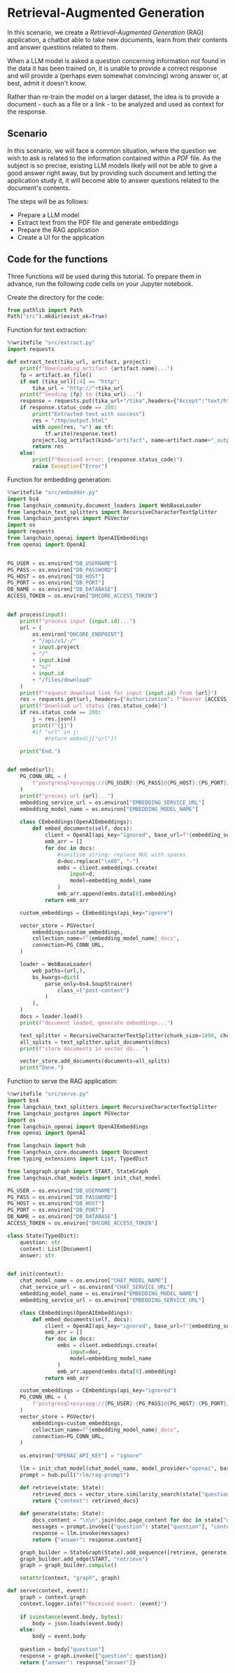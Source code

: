 # Retrieval-Augmented Generation

In this scenario, we create a *Retrieval-Augmented Generation* (RAG) application, a chatbot able to take new documents, learn from their contents and answer questions related to them.

When a LLM model is asked a question concerning information not found in the data it has been trained on, it is unable to provide a correct response and will provide a (perhaps even somewhat convincing) wrong answer or, at best, admit it doesn't know.

Rather than re-train the model on a larger dataset, the idea is to provide a document - such as a file or a link - to be analyzed and used as context for the response.

## Scenario

In this scenario, we will face a common situation, where the question we wish to ask is related to the information contained within a *PDF* file. As the subject is so precise, existing LLM models likely will not be able to give a good answer right away, but by providing such document and letting the application study it, it will become able to answer questions related to the document's contents.

The steps will be as follows:

- Prepare a LLM model
- Extract text from the PDF file and generate embeddings
- Prepare the RAG application
- Create a UI for the application

## Code for the functions

Three functions will be used during this tutorial. To prepare them in advance, run the following code cells on your Jupyter notebook.

Create the directory for the code:

```python
from pathlib import Path
Path("src").mkdir(exist_ok=True)
```

Function for text extraction:

```python
%%writefile "src/extract.py"
import requests

def extract_text(tika_url, artifact, project):
    print(f"Downloading artifact {artifact.name}...")
    fp = artifact.as_file()
    if not (tika_url)[:4] == "http": 
        tika_url = "http://"+tika_url
    print(f"Sending {fp} to {tika_url}...")    
    response = requests.put(tika_url+"/tika",headers={"Accept":"text/html"}, data=open(fp,'rb').read())
    if response.status_code == 200:
        print("Extracted text with success")
        res = "/tmp/output.html"
        with open(res, "w") as tf:
            tf.write(response.text)
        project.log_artifact(kind="artifact", name=artifact.name+"_output.html", source=res)
        return res
    else:
        print(f"Received error: {response.status_code}")
        raise Exception("Error")

```

Function for embedding generation:

```python
%%writefile "src/embedder.py"
import bs4
from langchain_community.document_loaders import WebBaseLoader
from langchain_text_splitters import RecursiveCharacterTextSplitter
from langchain_postgres import PGVector
import os
import requests
from langchain_openai import OpenAIEmbeddings
from openai import OpenAI


PG_USER = os.environ["DB_USERNAME"]
PG_PASS = os.environ["DB_PASSWORD"]
PG_HOST = os.environ["DB_HOST"]
PG_PORT = os.environ["DB_PORT"]
DB_NAME = os.environ["DB_DATABASE"]
ACCESS_TOKEN = os.environ["DHCORE_ACCESS_TOKEN"]


def process(input):
    print(f"process input {input.id}...")
    url = (
        os.environ["DHCORE_ENDPOINT"]
        + "/api/v1/-/"
        + input.project
        + "/"
        + input.kind
        + "s/"
        + input.id
        + "/files/download"
    )
    print(f"request download link for input {input.id} from {url}")
    res = requests.get(url, headers={"Authorization": f"Bearer {ACCESS_TOKEN}"})
    print(f"Download url status {res.status_code}")
    if res.status_code == 200:
        j = res.json()
        print(f"{j}")
        #if "url" in j:
            #return embed(j["url"])

    print("End.")


def embed(url):
    PG_CONN_URL = (
        f"postgresql+psycopg://{PG_USER}:{PG_PASS}@{PG_HOST}:{PG_PORT}/{DB_NAME}"
    )
    print(f"process url {url}...")
    embedding_service_url = os.environ["EMBEDDING_SERVICE_URL"]
    embedding_model_name = os.environ["EMBEDDING_MODEL_NAME"]
    
    class CEmbeddings(OpenAIEmbeddings):
        def embed_documents(self, docs):
            client = OpenAI(api_key="ignored", base_url=f"{embedding_service_url}/v1")
            emb_arr = []
            for doc in docs:
                #sanitize string: replace NUL with spaces
                d=doc.replace("\x00", "-")
                embs = client.embeddings.create(
                    input=d,
                    model=embedding_model_name
                )
                emb_arr.append(embs.data[0].embedding)
            return emb_arr

    custom_embeddings = CEmbeddings(api_key="ignore")

    vector_store = PGVector(
        embeddings=custom_embeddings,
        collection_name=f"{embedding_model_name}_docs",
        connection=PG_CONN_URL,
    )

    loader = WebBaseLoader(
        web_paths=(url,),
        bs_kwargs=dict(
            parse_only=bs4.SoupStrainer(
                class_=("post-content")
            )
        ),
    )    
    docs = loader.load()
    print(f"document loaded, generate embeddings...")

    text_splitter = RecursiveCharacterTextSplitter(chunk_size=1000, chunk_overlap=200)
    all_splits = text_splitter.split_documents(docs)
    print(f"store documents in vector db...")

    vector_store.add_documents(documents=all_splits)
    print("Done.")

```

Function to serve the RAG application:

```python
%%writefile "src/serve.py"
import bs4
from langchain_text_splitters import RecursiveCharacterTextSplitter
from langchain_postgres import PGVector
import os
from langchain_openai import OpenAIEmbeddings
from openai import OpenAI

from langchain import hub
from langchain_core.documents import Document
from typing_extensions import List, TypedDict

from langgraph.graph import START, StateGraph
from langchain.chat_models import init_chat_model

PG_USER = os.environ["DB_USERNAME"]
PG_PASS = os.environ["DB_PASSWORD"]
PG_HOST = os.environ["DB_HOST"]
PG_PORT = os.environ["DB_PORT"]
DB_NAME = os.environ["DB_DATABASE"]
ACCESS_TOKEN = os.environ["DHCORE_ACCESS_TOKEN"]

class State(TypedDict):
    question: str
    context: List[Document]
    answer: str


def init(context):
    chat_model_name = os.environ["CHAT_MODEL_NAME"]
    chat_service_url = os.environ["CHAT_SERVICE_URL"]
    embedding_model_name = os.environ["EMBEDDING_MODEL_NAME"]
    embedding_service_url = os.environ["EMBEDDING_SERVICE_URL"]

    class CEmbeddings(OpenAIEmbeddings):
        def embed_documents(self, docs):
            client = OpenAI(api_key="ignored", base_url=f"{embedding_service_url}/v1")
            emb_arr = []
            for doc in docs:
                embs = client.embeddings.create(
                    input=doc,
                    model=embedding_model_name
                )
                emb_arr.append(embs.data[0].embedding)
            return emb_arr

    custom_embeddings = CEmbeddings(api_key="ignored")
    PG_CONN_URL = (
        f"postgresql+psycopg://{PG_USER}:{PG_PASS}@{PG_HOST}:{PG_PORT}/{DB_NAME}"
    )
    vector_store = PGVector(
        embeddings=custom_embeddings,
        collection_name=f"{embedding_model_name}_docs",
        connection=PG_CONN_URL,
    )
    
    os.environ["OPENAI_API_KEY"] = "ignore"

    llm = init_chat_model(chat_model_name, model_provider="openai", base_url=f"{chat_service_url}/v1/")
    prompt = hub.pull("rlm/rag-prompt")

    def retrieve(state: State):
        retrieved_docs = vector_store.similarity_search(state["question"])
        return {"context": retrieved_docs}
    
    def generate(state: State):
        docs_content = "\n\n".join(doc.page_content for doc in state["context"])
        messages = prompt.invoke({"question": state["question"], "context": docs_content})
        response = llm.invoke(messages)
        return {"answer": response.content}

    graph_builder = StateGraph(State).add_sequence([retrieve, generate])
    graph_builder.add_edge(START, "retrieve")
    graph = graph_builder.compile()

    setattr(context, "graph", graph)

def serve(context, event):
    graph = context.graph
    context.logger.info(f"Received event: {event}")
    
    if isinstance(event.body, bytes):
        body = json.loads(event.body)
    else:
        body = event.body
        
    question = body["question"]
    response = graph.invoke({"question": question})
    return {"answer": response["answer"]}

```